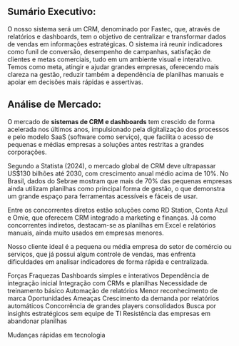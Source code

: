 ## Sumário Executivo:
O nosso sistema será um CRM, denominado por Fastec, que, através de relatórios e dashboards, tem o objetivo de centralizar e transformar dados de vendas em informações estratégicas. 
O sistema irá reunir indicadores como funil de conversão, desempenho de campanhas, satisfação de clientes e metas comerciais, tudo em um ambiente visual e interativo. Temos como meta, atingir e ajudar grandes empresas, oferecendo mais clareza na gestão, reduzir também a dependência de planilhas manuais e apoiar em decisões mais rápidas e assertivas.

## Análise de Mercado:

O mercado de **sistemas de CRM e dashboards** tem crescido de forma acelerada nos últimos anos, impulsionado pela digitalização dos processos e pelo modelo SaaS (software como serviço), que facilita o acesso de pequenas e médias empresas a soluções antes restritas a grandes corporações.

Segundo a Statista (2024), o mercado global de CRM deve ultrapassar US$130 bilhões até 2030, com crescimento anual médio acima de 10%. No Brasil, dados do Sebrae mostram que mais de 70% das pequenas empresas ainda utilizam planilhas como principal forma de gestão, o que demonstra um grande espaço para ferramentas acessíveis e fáceis de usar.

Entre os concorrentes diretos estão soluções como RD Station, Conta Azul e Omie, que oferecem CRM integrado a marketing e finanças. Já como concorrentes indiretos, destacam-se as planilhas em Excel e relatórios manuais, ainda muito usados em empresas menores.

Nosso cliente ideal é a pequena ou média empresa do setor de comércio ou serviços, que já possui algum controle de vendas, mas enfrenta dificuldades em analisar indicadores de forma rápida e centralizada.

Forças
Fraquezas
Dashboards simples e interativos
Dependência de integração inicial
Integração com CRMs e planilhas
Necessidade de treinamento básico
Automação de relatórios
Menor reconhecimento de marca
Oportunidades
Ameaças
Crescimento da demanda por relatórios automáticos
Concorrência de grandes players consolidados
Busca por insights estratégicos sem equipe de TI
Resistência das empresas em abandonar planilhas


Mudanças rápidas em tecnologia




